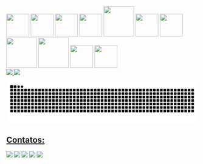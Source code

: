 
<div>
<img src="https://cdn.jsdelivr.net/gh/devicons/devicon@latest/icons/html5/html5-original-wordmark.svg" width="60" height="60"/>
<img src="https://cdn.jsdelivr.net/gh/devicons/devicon@latest/icons/css3/css3-original-wordmark.svg" width="60" height="60"/>
<img src="https://cdn.jsdelivr.net/gh/devicons/devicon@latest/icons/php/php-original.svg" width="60" height="60"/>
<img src="https://cdn.jsdelivr.net/gh/devicons/devicon@latest/icons/python/python-original-wordmark.svg" width="60" height="60"/>
<img src="https://cdn.jsdelivr.net/gh/devicons/devicon@latest/icons/flask/flask-original-wordmark.svg" width="80" height="80"/>
<img src="https://cdn.jsdelivr.net/gh/devicons/devicon@latest/icons/javascript/javascript-original.svg" width="60" height="60"/>
<img src="https://cdn.jsdelivr.net/gh/devicons/devicon@latest/icons/json/json-original.svg" width="60" height="60"/>
<img src="https://cdn.jsdelivr.net/gh/devicons/devicon@latest/icons/laravel/laravel-original-wordmark.svg" width="80" height="80"/>
<img src="https://cdn.jsdelivr.net/gh/devicons/devicon@latest/icons/git/git-original-wordmark.svg" width="80" height="80"/>
<img src="https://cdn.jsdelivr.net/gh/devicons/devicon@latest/icons/wordpress/wordpress-original.svg" width="60" height="60"/>
<img src="https://cdn.jsdelivr.net/gh/devicons/devicon@latest/icons/figma/figma-original.svg" width="60" height="60"/>                          
</div>
<div>
<a href="https://github.com/Jonatasndossantos">
<img loading="lazy" height="180em" src="https://github-readme-stats.vercel.app/api/top-langs/?username=Jonatasndossantos&layout=compact&langs_count=7&theme=dracula"/>
<img loading="lazy" height="180em" src="https://github-readme-stats.vercel.app/api?username=Jonatasndossantos&show_icons=true&theme=dracula&include_all_commits=true&count_private=true"/>
</div>

![Snake animation](https://github.com/Jonatasndossantos/Jonatasndossantos/blob/output/github-contribution-grid-snake.svg)

## Contatos:

<div>
<a href="https://www.youtube.com/seu-canal-youtube-aqui" target="_blank"><img loading="lazy" src="https://img.shields.io/badge/YouTube-FF0000?style=for-the-badge&logo=youtube&logoColor=white" target="_blank"></a>
<a href="https://instagram.com/seu-usuário-instagram-aqui" target="_blank"><img loading="lazy" src="https://img.shields.io/badge/-Instagram-%23E4405F?style=for-the-badge&logo=instagram&logoColor=white" target="_blank"></a>
<a href="https://www.twitch.tv/seu-usuário-aqui" target="_blank"><img loading="lazy" src="https://img.shields.io/badge/Twitch-9146FF?style=for-the-badge&logo=twitch&logoColor=white" target="_blank"></a>
<a href = "mailto:contato@seu-usuário-aqui"><img loading="lazy" src="https://img.shields.io/badge/Gmail-D14836?style=for-the-badge&logo=gmail&logoColor=white" target="_blank"></a>
<a href="https://www.linkedin.com/in/seu-usuário-linkedln-aqui" target="_blank"><img loading="lazy" src="https://img.shields.io/badge/-LinkedIn-%230077B5?style=for-the-badge&logo=linkedin&logoColor=white" target="_blank"></a>   
</div>

<!--
**Jonatasndossantos/Jonatasndossantos** is a ✨ _special_ ✨ repository because its `README.md` (this file) appears on your GitHub profile.

Here are some ideas to get you started:

- 🔭 I’m currently working on ...
- 🌱 I’m currently learning ...
- 👯 I’m looking to collaborate on ...
- 🤔 I’m looking for help with ...
- 💬 Ask me about ...
- 📫 How to reach me: ...
- 😄 Pronouns: ...
- ⚡ Fun fact: ...
-->
